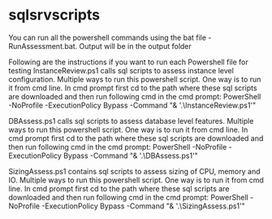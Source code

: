 # sqlsrvscripts
You can run all the powershell commands using the bat file - RunAssessment.bat. Output will be in the output folder

Following are the instructions if you want to run each Powershell file for testing
InstanceReview.ps1 calls sql scripts to assess instance level configuration. Multiple ways to run this powershell script. One way is to run it from cmd line. In cmd prompt first cd to the path where these sql scripts are downloaded and then run following cmd in the cmd prompt:
PowerShell -NoProfile -ExecutionPolicy Bypass -Command "& '.\InstanceReview.ps1'"
 
DBAssess.ps1 calls sql scripts to assess database level features. Multiple ways to run this powershell script. One way is to run it from cmd line. In cmd prompt first cd to the path where these sql scripts are downloaded and then run following cmd in the cmd prompt:
PowerShell -NoProfile -ExecutionPolicy Bypass -Command "& '.\DBAssess.ps1'"

SizingAssess.ps1 contains sql scripts to assess sizing of CPU, memory and IO. Multiple ways to run this powershell script. One way is to run it from cmd line. In cmd prompt first cd to the path where these sql scripts are downloaded and then run following cmd in the cmd prompt:
PowerShell -NoProfile -ExecutionPolicy Bypass -Command "& '.\SizingAssess.ps1'"
